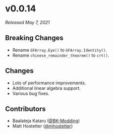 # v0.0.14

*Released May 7, 2021*

## Breaking Changes

- Rename `GFArray.Eye()` to `GFArray.Identity()`.
- Rename `chinese_remainder_theorem()` to `crt()`.

## Changes

- Lots of performance improvements.
- Additional linear algebra support.
- Various bug fixes.

## Contributors

- Baalateja Kataru ([@BK-Modding](https://github.com/BK-Modding))
- Matt Hostetter ([@mhostetter](https://github.com/mhostetter))
